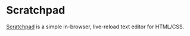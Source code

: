 Scratchpad
===============
[Scratchpad](https://scratchpad2electricboogaloo.herokuapp.com/) is a simple in-browser, live-reload text editor for HTML/CSS.
